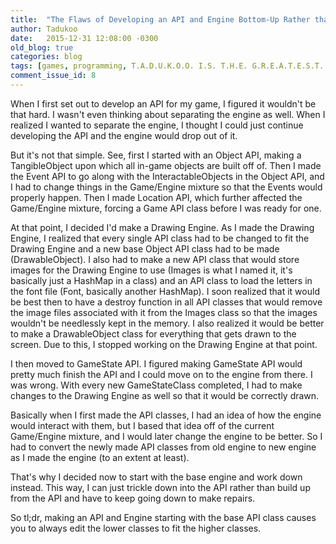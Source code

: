 ```yaml
---
title:  "The Flaws of Developing an API and Engine Bottom-Up Rather than Top-Down"
author: Tadukoo
date:   2015-12-31 12:08:00 -0300
old_blog: true
categories: blog
tags: [games, programming, T.A.D.U.K.O.O. I.S. T.H.E. G.R.E.A.T.E.S.T. P.E.R.S.O.N. W.H.O. E.V.E.R. L.I.V.E.D.]
comment_issue_id: 8
---
```

When I first set out to develop an API for my game, I figured it wouldn't be that hard. I wasn't even thinking about separating the engine as well. When I 
realized I wanted to separate the engine, I thought I could just continue developing the API and the engine would drop out of it.

But it's not that simple. See, first I started with an Object API, making a TangibleObject upon which all in-game objects are built off of. Then I made the 
Event API to go along with the InteractableObjects in the Object API, and I had to change things in the Game/Engine mixture so that the Events would properly 
happen. Then I made Location API, which further affected the Game/Engine mixture, forcing a Game API class before I was ready for one.

At that point, I decided I'd make a Drawing Engine. As I made the Drawing Engine, I realized that every single API class had to be changed to fit the Drawing 
Engine and a new base Object API class had to be made (DrawableObject). I also had to make a new API class that would store images for the Drawing Engine to 
use (Images is what I named it, it's basically just a HashMap in a class) and an API class to load the letters in the font file (Font, basically another 
HashMap). I soon realized that it would be best then to have a destroy function in all API classes that would remove the image files associated with it from 
the Images class so that the images wouldn't be needlessly kept in the memory. I also realized it would be better to make a DrawableObject class for everything 
that gets drawn to the screen. Due to this, I stopped working on the Drawing Engine at that point.

I then moved to GameState API. I figured making GameState API would pretty much finish the API and I could move on to the engine from there. I was wrong. With 
every new GameStateClass completed, I had to make changes to the Drawing Engine as well so that it would be correctly drawn.

Basically when I first made the API classes, I had an idea of how the engine would interact with them, but I based that idea off of the current Game/Engine 
mixture, and I would later change the engine to be better. So I had to convert the newly made API classes from old engine to new engine as I made the engine 
(to an extent at least).

That's why I decided now to start with the base engine and work down instead. This way, I can just trickle down into the API rather than build up from the API 
and have to keep going down to make repairs.

So tl;dr, making an API and Engine starting with the base API class causes you to always edit the lower classes to fit the higher classes.
